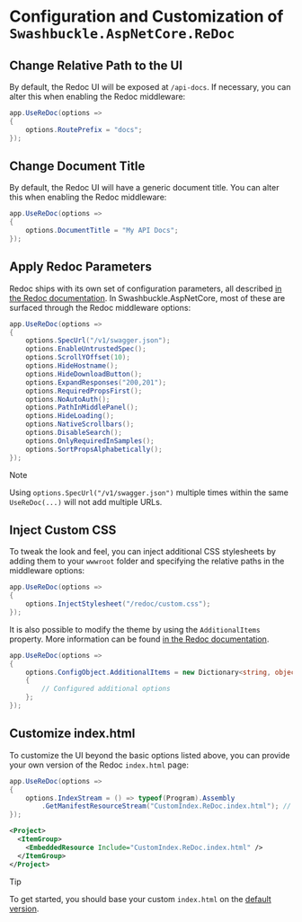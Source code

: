# Configuration and Customization of `Swashbuckle.AspNetCore.ReDoc`

## Change Relative Path to the UI

By default, the Redoc UI will be exposed at `/api-docs`. If necessary, you can alter this when enabling the Redoc middleware:

```csharp
app.UseReDoc(options =>
{
    options.RoutePrefix = "docs";
});
```

## Change Document Title

By default, the Redoc UI will have a generic document title. You can alter this when enabling the Redoc middleware:

```csharp
app.UseReDoc(options =>
{
    options.DocumentTitle = "My API Docs";
});
```

## Apply Redoc Parameters

Redoc ships with its own set of configuration parameters, all described [in the Redoc documentation][redoc-options].
In Swashbuckle.AspNetCore, most of these are surfaced through the Redoc middleware options:

```csharp
app.UseReDoc(options =>
{
    options.SpecUrl("/v1/swagger.json");
    options.EnableUntrustedSpec();
    options.ScrollYOffset(10);
    options.HideHostname();
    options.HideDownloadButton();
    options.ExpandResponses("200,201");
    options.RequiredPropsFirst();
    options.NoAutoAuth();
    options.PathInMiddlePanel();
    options.HideLoading();
    options.NativeScrollbars();
    options.DisableSearch();
    options.OnlyRequiredInSamples();
    options.SortPropsAlphabetically();
});
```

> [!NOTE]
> Using `options.SpecUrl("/v1/swagger.json")` multiple times within the same `UseReDoc(...)` will not add multiple URLs.

## Inject Custom CSS

To tweak the look and feel, you can inject additional CSS stylesheets by adding them to your `wwwroot` folder and specifying
the relative paths in the middleware options:

```csharp
app.UseReDoc(options =>
{
    options.InjectStylesheet("/redoc/custom.css");
});
```

It is also possible to modify the theme by using the `AdditionalItems` property. More information can be found
[in the Redoc documentation][redoc-options].

```csharp
app.UseReDoc(options =>
{
    options.ConfigObject.AdditionalItems = new Dictionary<string, object>
    {
        // Configured additional options
    };
});
```

## Customize index.html

To customize the UI beyond the basic options listed above, you can provide your own version of the Redoc `index.html` page:

```csharp
app.UseReDoc(options =>
{
    options.IndexStream = () => typeof(Program).Assembly
        .GetManifestResourceStream("CustomIndex.ReDoc.index.html"); // Requires file to be added as an embedded resource
});
```

```xml
<Project>
  <ItemGroup>
    <EmbeddedResource Include="CustomIndex.ReDoc.index.html" />
  </ItemGroup>
</Project>
```

> [!TIP]
> To get started, you should base your custom `index.html` on the [default version](../src/Swashbuckle.AspNetCore.ReDoc/index.html).

[redoc-options]: https://github.com/Redocly/redoc/blob/main/docs/deployment/html.md#the-redoc-object
